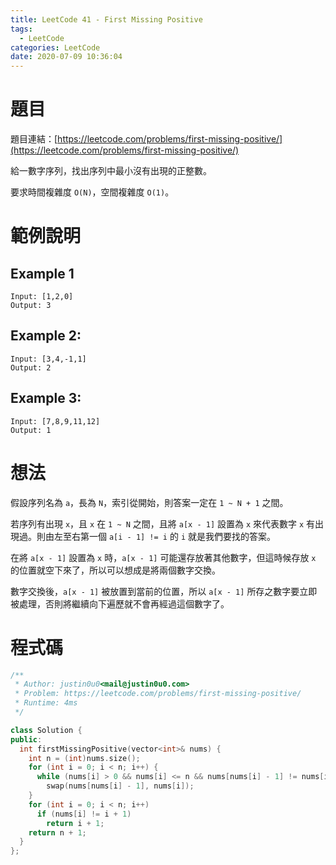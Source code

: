 ```yaml
---
title: LeetCode 41 - First Missing Positive
tags:
  - LeetCode
categories: LeetCode
date: 2020-07-09 10:36:04
---
```


# 題目
題目連結：[https://leetcode.com/problems/first-missing-positive/](https://leetcode.com/problems/first-missing-positive/)

給一數字序列，找出序列中最小沒有出現的正整數。

要求時間複雜度 `O(N)`，空間複雜度 `O(1)`。

# 範例說明

## Example 1
```
Input: [1,2,0]
Output: 3
```

## Example 2:
```
Input: [3,4,-1,1]
Output: 2
```

## Example 3:
```
Input: [7,8,9,11,12]
Output: 1
```

<!-- More -->

# 想法

假設序列名為 `a`，長為 `N`，索引從開始，則答案一定在 `1 ~ N + 1` 之間。

若序列有出現 `x`，且 `x` 在 `1 ~ N` 之間，且將 `a[x - 1]` 設置為 `x` 來代表數字 `x` 有出現過。則由左至右第一個 `a[i - 1] != i` 的 `i` 就是我們要找的答案。

在將 `a[x - 1]` 設置為 `x` 時，`a[x - 1]` 可能還存放著其他數字，但這時候存放 `x` 的位置就空下來了，所以可以想成是將兩個數字交換。

數字交換後，`a[x - 1]` 被放置到當前的位置，所以 `a[x - 1]` 所存之數字要立即被處理，否則將繼續向下遍歷就不會再經過這個數字了。

# 程式碼
```cpp
/**
 * Author: justin0u0<mail@justin0u0.com>
 * Problem: https://leetcode.com/problems/first-missing-positive/
 * Runtime: 4ms
 */

class Solution {
public:
  int firstMissingPositive(vector<int>& nums) {
    int n = (int)nums.size();
    for (int i = 0; i < n; i++) {
      while (nums[i] > 0 && nums[i] <= n && nums[nums[i] - 1] != nums[i])
        swap(nums[nums[i] - 1], nums[i]);
    }
    for (int i = 0; i < n; i++)
      if (nums[i] != i + 1)
        return i + 1;
    return n + 1;
  }
};

```

